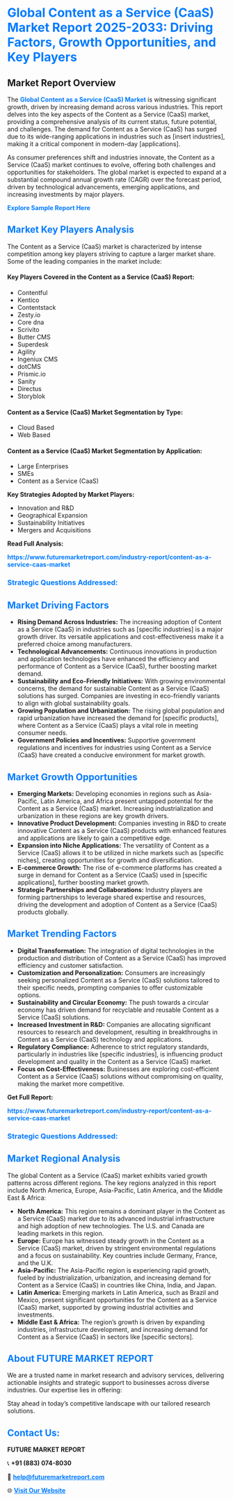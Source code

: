 <h1 style="color: #007BFF;">Global Content as a Service (CaaS) Market Report 2025-2033: Driving Factors, Growth Opportunities, and Key Players</h1>

<section id="overview">
<h2>Market Report Overview</h2>
<p>The <a href="https://www.futuremarketreport.com/industry-report/content-as-a-service-caas-market" style="color: #007BFF; text-decoration: none;"><strong>Global Content as a Service (CaaS) Market</strong></a> is witnessing significant growth, driven by increasing demand across various industries. This report delves into the key aspects of the Content as a Service (CaaS) market, providing a comprehensive analysis of its current status, future potential, and challenges. The demand for Content as a Service (CaaS) has surged due to its wide-ranging applications in industries such as [insert industries], making it a critical component in modern-day [applications].</p>
<p>As consumer preferences shift and industries innovate, the Content as a Service (CaaS) market continues to evolve, offering both challenges and opportunities for stakeholders. The global market is expected to expand at a substantial compound annual growth rate (CAGR) over the forecast period, driven by technological advancements, emerging applications, and increasing investments by major players.</p>
</section>

<section id="overview">
<p><a href="https://www.futuremarketreport.com/request-sample/reportId=111098" style="color: #007BFF; text-decoration: none;"><strong>Explore Sample Report Here</strong></a></p>
</section>

<section id="key-players">
<h2 style="color: #007BFF;">Market Key Players Analysis</h2>
<p>The Content as a Service (CaaS) market is characterized by intense competition among key players striving to capture a larger market share. Some of the leading companies in the market include:</p>
<h4>Key Players Covered in the Content as a Service (CaaS) Report:</h4>
<ul><li>Contentful</li><li>Kentico</li><li>Contentstack</li><li>Zesty.io</li><li>Core dna</li><li>Scrivito</li><li>Butter CMS</li><li>Superdesk</li><li>Agility</li><li>Ingeniux CMS</li><li>dotCMS</li><li>Prismic.io</li><li>Sanity</li><li>Directus</li><li>Storyblok</li></ul>
<h4>Content as a Service (CaaS) Market Segmentation by Type:</h4>
<ul><li>Cloud Based</li><li>Web Based</li></ul>

<h4>Content as a Service (CaaS) Market Segmentation by Application:</h4>
<ul><li>Large Enterprises</li><li>SMEs</li><li>Content as a Service (CaaS)</li></ul>
<p><strong>Key Strategies Adopted by Market Players:</strong></p>
<ul>
<li>Innovation and R&D</li>
<li>Geographical Expansion</li>
<li>Sustainability Initiatives</li>
<li>Mergers and Acquisitions</li>
</ul>
</section>

<section>
<p><strong>Read Full Analysis: </strong></p><a href="https://www.futuremarketreport.com/industry-report/content-as-a-service-caas-market" style="color: #007BFF; text-decoration: none;"><strong>https://www.futuremarketreport.com/industry-report/content-as-a-service-caas-market</strong></a>
<h3 style="color: #007BFF;">Strategic Questions Addressed:</h3>
</section>

<section id="driving-factors">
<h2 style="color: #007BFF;">Market Driving Factors</h2>
<ul>
<li><strong>Rising Demand Across Industries:</strong> The increasing adoption of Content as a Service (CaaS) in industries such as [specific industries] is a major growth driver. Its versatile applications and cost-effectiveness make it a preferred choice among manufacturers.</li>
<li><strong>Technological Advancements:</strong> Continuous innovations in production and application technologies have enhanced the efficiency and performance of Content as a Service (CaaS), further boosting market demand.</li>
<li><strong>Sustainability and Eco-Friendly Initiatives:</strong> With growing environmental concerns, the demand for sustainable Content as a Service (CaaS) solutions has surged. Companies are investing in eco-friendly variants to align with global sustainability goals.</li>
<li><strong>Growing Population and Urbanization:</strong> The rising global population and rapid urbanization have increased the demand for [specific products], where Content as a Service (CaaS) plays a vital role in meeting consumer needs.</li>
<li><strong>Government Policies and Incentives:</strong> Supportive government regulations and incentives for industries using Content as a Service (CaaS) have created a conducive environment for market growth.</li>
</ul>
</section>

<section id="growth-opportunities">
<h2 style="color: #007BFF;">Market Growth Opportunities</h2>
<ul>
<li><strong>Emerging Markets:</strong> Developing economies in regions such as Asia-Pacific, Latin America, and Africa present untapped potential for the Content as a Service (CaaS) market. Increasing industrialization and urbanization in these regions are key growth drivers.</li>
<li><strong>Innovative Product Development:</strong> Companies investing in R&D to create innovative Content as a Service (CaaS) products with enhanced features and applications are likely to gain a competitive edge.</li>
<li><strong>Expansion into Niche Applications:</strong> The versatility of Content as a Service (CaaS) allows it to be utilized in niche markets such as [specific niches], creating opportunities for growth and diversification.</li>
<li><strong>E-commerce Growth:</strong> The rise of e-commerce platforms has created a surge in demand for Content as a Service (CaaS) used in [specific applications], further boosting market growth.</li>
<li><strong>Strategic Partnerships and Collaborations:</strong> Industry players are forming partnerships to leverage shared expertise and resources, driving the development and adoption of Content as a Service (CaaS) products globally.</li>
</ul>
</section>

<section id="trending-factors">
<h2 style="color: #007BFF;">Market Trending Factors</h2>
<ul>
<li><strong>Digital Transformation:</strong> The integration of digital technologies in the production and distribution of Content as a Service (CaaS) has improved efficiency and customer satisfaction.</li>
<li><strong>Customization and Personalization:</strong> Consumers are increasingly seeking personalized Content as a Service (CaaS) solutions tailored to their specific needs, prompting companies to offer customizable options.</li>
<li><strong>Sustainability and Circular Economy:</strong> The push towards a circular economy has driven demand for recyclable and reusable Content as a Service (CaaS) solutions.</li>
<li><strong>Increased Investment in R&D:</strong> Companies are allocating significant resources to research and development, resulting in breakthroughs in Content as a Service (CaaS) technology and applications.</li>
<li><strong>Regulatory Compliance:</strong> Adherence to strict regulatory standards, particularly in industries like [specific industries], is influencing product development and quality in the Content as a Service (CaaS) market.</li>
<li><strong>Focus on Cost-Effectiveness:</strong> Businesses are exploring cost-efficient Content as a Service (CaaS) solutions without compromising on quality, making the market more competitive.</li>
</ul>
</section>

<section>
<p><strong>Get Full Report: </strong></p><a href="https://www.futuremarketreport.com/industry-report/content-as-a-service-caas-market" style="color: #007BFF; text-decoration: none;"><strong>https://www.futuremarketreport.com/industry-report/content-as-a-service-caas-market</strong></a>
<h3 style="color: #007BFF;">Strategic Questions Addressed:</h3>
</section>


<section id="regional-analysis">
<h2 style="color: #007BFF;">Market Regional Analysis</h2>
<p>The global Content as a Service (CaaS) market exhibits varied growth patterns across different regions. The key regions analyzed in this report include North America, Europe, Asia-Pacific, Latin America, and the Middle East & Africa:</p>
<ul>
<li><strong>North America:</strong> This region remains a dominant player in the Content as a Service (CaaS) market due to its advanced industrial infrastructure and high adoption of new technologies. The U.S. and Canada are leading markets in this region.</li>
<li><strong>Europe:</strong> Europe has witnessed steady growth in the Content as a Service (CaaS) market, driven by stringent environmental regulations and a focus on sustainability. Key countries include Germany, France, and the U.K.</li>
<li><strong>Asia-Pacific:</strong> The Asia-Pacific region is experiencing rapid growth, fueled by industrialization, urbanization, and increasing demand for Content as a Service (CaaS) in countries like China, India, and Japan.</li>
<li><strong>Latin America:</strong> Emerging markets in Latin America, such as Brazil and Mexico, present significant opportunities for the Content as a Service (CaaS) market, supported by growing industrial activities and investments.</li>
<li><strong>Middle East & Africa:</strong> The region’s growth is driven by expanding industries, infrastructure development, and increasing demand for Content as a Service (CaaS) in sectors like [specific sectors].</li>
</ul>
</section>

<footer>
<h2 style="color: #007BFF;">About FUTURE MARKET REPORT</h2>
<p>We are a trusted name in market research and advisory services, delivering actionable insights and strategic support to businesses across diverse industries. Our expertise lies in offering:</p>

<p>Stay ahead in today’s competitive landscape with our tailored research solutions.</p>

<h2 style="color: #007BFF;">Contact Us:</h2>
<p><strong>FUTURE MARKET REPORT</strong></p>
<p>📞 <strong>+91 (883) 074-8030</strong></p>
<p>📧 <strong><a href="mailto:help@futuremarketreport.com" style="color: #007BFF;">help@futuremarketreport.com</a></strong></p>
<p>🌐 <strong><a href="https://www.futuremarketreport.com/" style="color: #007BFF;">Visit Our Website</a></strong></p>
</footer>